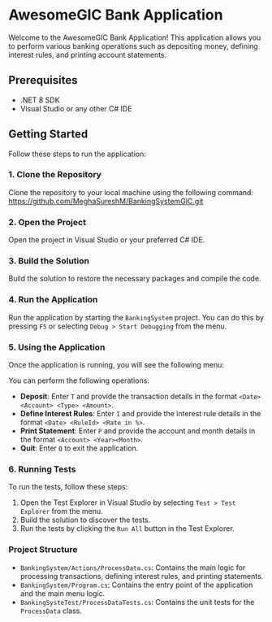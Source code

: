 # AwesomeGIC Bank Application

Welcome to the AwesomeGIC Bank Application! This application allows you to perform various banking operations such as depositing money, defining interest rules, and printing account statements.

## Prerequisites

- .NET 8 SDK
- Visual Studio or any other C# IDE

## Getting Started

Follow these steps to run the application:

### 1. Clone the Repository

Clone the repository to your local machine using the following command:
https://github.com/MeghaSureshM/BankingSystemGIC.git

### 2. Open the Project

Open the project in Visual Studio or your preferred C# IDE.

### 3. Build the Solution

Build the solution to restore the necessary packages and compile the code.

### 4. Run the Application

Run the application by starting the `BankingSystem` project. You can do this by pressing `F5` or selecting `Debug > Start Debugging` from the menu.

### 5. Using the Application

Once the application is running, you will see the following menu:

You can perform the following operations:

- **Deposit**: Enter `T` and provide the transaction details in the format `<Date> <Account> <Type> <Amount>`.
- **Define Interest Rules**: Enter `I` and provide the interest rule details in the format `<Date> <RuleId> <Rate in %>`.
- **Print Statement**: Enter `P` and provide the account and month details in the format `<Account> <Year><Month>`.
- **Quit**: Enter `Q` to exit the application.

### 6. Running Tests

To run the tests, follow these steps:

1. Open the Test Explorer in Visual Studio by selecting `Test > Test Explorer` from the menu.
2. Build the solution to discover the tests.
3. Run the tests by clicking the `Run All` button in the Test Explorer.

### Project Structure

- `BankingSystem/Actions/ProcessData.cs`: Contains the main logic for processing transactions, defining interest rules, and printing statements.
- `BankingSystem/Program.cs`: Contains the entry point of the application and the main menu logic.
- `BankingSysteTest/ProcessDataTests.cs`: Contains the unit tests for the `ProcessData` class.

